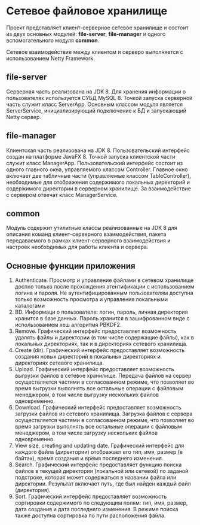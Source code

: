 <h1>Сетевое файловое хранилище</h1>
<p>
Проект представляет клиент-серверное сетевое хранилище и состоит из двух 
основных модулей: <b>file-server</b>, <b>file-manager</b> и одного 
вспомогательного модуля <b>common</b>.
</p>
<p>
Сетевое взаимодействие между клиентом и серверо выполняется с 
использованием Netty Framework.
</p>
<h2>file-server</h2>
<p>
Серверная часть реализована на JDK 8. 
Для хранения информации о пользователях используется СУБД MySQL 8.
Точкой запуска серверной часть служит класс ServerApp. Основным классом модуля
является ServerService, инициализирующий подключение к БД и запускающий Netty сервер.
</p>
<h2>file-manager</h2>
<p>
Клиентская часть реализована на JDK 8. Пользовательский интерфейс создан 
на платформе JavaFX 8. Точкой запуска клиентской части служит класс ManagerApp.
Пользовательский интерфейс состоит из одного главного 
окна, управляемого классом Controller. Главное окно включает две табличные 
части (управляемые классом TableController), необходимые для отображения
содержимого локальных директорий и содержимого директории в серверном хранилище.
За взаимодействие с сервером отвечат класс ManagerService.
</p>
<h2>common</h2>
<p>
Модуль содержит утилитные классы реализованные на JDK 8 для описания команд клиент-серверного взаимодействия, 
пакета передаваемого в рамках клиент-серверного взаимодействия
и настроек необходимых для работы клиента и сервера.
</p>
<h2>Основные функции приложения</h2>
<ol>
    <li>Authenticate. Просмотр и управление файлами в сетевом хранилище
    доспно только после прохождения атентификации с использованием логина
    и пароля. Не аутентифицированным пользователям доступна только
    возможность просмотра и управления локальными каталогами</li>
    <li>BD. Информаци о пользователе: логин, пароль, личная директория
    хранится в базе данных. Пароль хранится в зашифрованном виде с 
    использованием хеш алгоритмя PBKDF2.</li>
    <li>Remove. Графический интерфейс предоставляет возможность удалять
    файлы и директории (в том числе содержащие файлы), как в локальных 
    директориях, так и в директориях сетевого хранилища.</li>
    <li>Create (dir). Графический интерфейс предоставляет возможность 
    создания новых директорий в локальных 
    директориях и директориях сетевого хранилища.</li>
    <li>Upload. Графический интерфейс предоставляет возможность выгрузки
    файлов в сетевое хранилище. Передача файлов на сервер осуществляется
    частями в согласованном режиме, что позволяет во время выгрузки
    выполнять все остальные операции с файловым менеджером, в том числе
    выгрузку нескольких файлов одновременно.</li>
    <li>Download. Графический интерфейс предоставляет возможность загрузки
    файлов из сетевого хранилища. Загрузка файлов с сервера осуществляется
    частями в согласованном режиме, что позволяет во время загрузки
    выполнять все остальные операции с файловым менеджером, в том числе
    загрузку нескольких файлов одновременно.</li>
    <li>View size, creating and updating date. Графический интерфейс для
    каждого файла (директории) отображает его тип, имя, размер (в байтах), время 
    создания и время последнего изменения.</li>
    <li>Search. Графический интерфейс предоставляет функцию поиска файлов 
    в текущей директории (локальной или сетевой) по заданой подстроке,
    которая может содержаться в названии файла или директории. Результат
    включает путь, где был найден каждый файл (директория).</li>
    <li>Sort. Графический интерфейс предоставляет возможность сортировки 
    содержимого по следующим полям: тип, имя, размер, дата создания и дата
    последнего изменения. В режиме поиска также доступна сортировка по
    пути расположения файла.</li>
</ol>